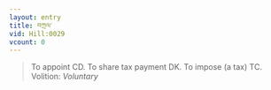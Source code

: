 ```yaml
---
layout: entry
title: བཀྲལ་
vid: Hill:0029
vcount: 0
---
```

> To appoint CD\. To share tax payment DK\. To impose (a tax) TC\.
> Volition: _Voluntary_


